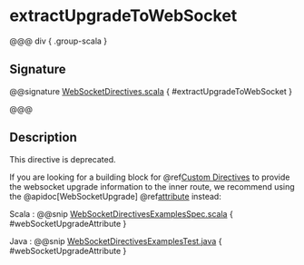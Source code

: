 # extractUpgradeToWebSocket

@@@ div { .group-scala }

## Signature

@@signature [WebSocketDirectives.scala](/akka-http/src/main/scala/akka/http/scaladsl/server/directives/WebSocketDirectives.scala) { #extractUpgradeToWebSocket }

@@@

## Description

This directive is deprecated.

If you are looking for a building block for @ref[Custom Directives](../custom-directives.md) to provide the websocket upgrade information to the inner route,
we recommend using the @apidoc[WebSocketUpgrade] @ref[attribute](../../../common/http-model.md#attributes) instead:

Scala
:  @@snip [WebSocketDirectivesExamplesSpec.scala]($test$/scala/docs/http/scaladsl/server/directives/WebSocketDirectivesExamplesSpec.scala) { #webSocketUpgradeAttribute }

Java
:  @@snip [WebSocketDirectivesExamplesTest.java]($test$/java/docs/http/javadsl/server/directives/WebSocketDirectivesExamplesTest.java) { #webSocketUpgradeAttribute }
